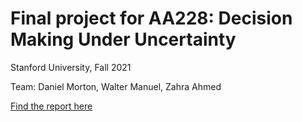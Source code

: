 # Final project for AA228: Decision Making Under Uncertainty

Stanford University, Fall 2021

Team: Daniel Morton, Walter Manuel, Zahra Ahmed

[Find the report here](AA228_Final_Project_Report.pdf)
